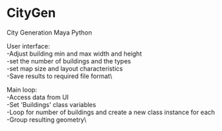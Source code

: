 # CityGen

City Generation Maya Python

User interface:\
-Adjust building min and max width and height\
-set the number of buildings and the types\
-set map size and layout characteristics\
-Save results to required file format\

Main loop:\
-Access data from UI\
-Set 'Buildings' class variables\
-Loop for number of buildings and create a new class instance for each\
-Group resulting geometry\
